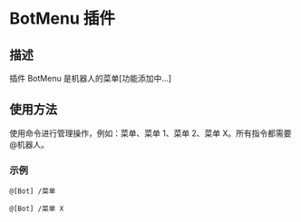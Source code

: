 # BotMenu 插件

## 描述

插件 BotMenu 是机器人的菜单[功能添加中...]

## 使用方法

使用命令进行管理操作，例如：菜单、菜单 1、菜单 2、菜单 X。所有指令都需要@机器人。

### 示例

```
@[Bot] /菜单
```

```
@[Bot] /菜单 X
```